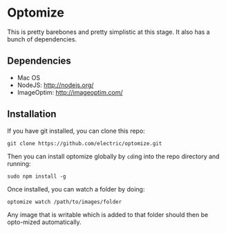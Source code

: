 # Optomize

This is pretty barebones and pretty simplistic at this stage. It also has a bunch of dependencies.

## Dependencies

- Mac OS
- NodeJS: http://nodejs.org/
- ImageOptim: http://imageoptim.com/

## Installation

If you have git installed, you can clone this repo:

`git clone https://github.com/electric/optomize.git`

Then you can install optomize globally by `cd`ing into the repo directory and running:

`sudo npm install -g`

Once installed, you can watch a folder by doing:

`optomize watch /path/to/images/folder`

Any image that is writable which is added to that folder should then be opto-mized automatically.
